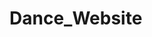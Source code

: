 # Dance_Website
<!--
## Live Demo=> <a href="https://sannidhya-kushwaha.github.io/Dance_Website/">Click Here</a>
-->
